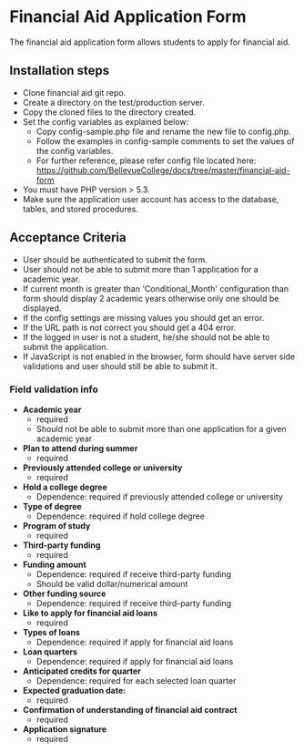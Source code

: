 # Financial Aid Application Form

The financial aid application form allows students to apply for financial aid.

## Installation steps

* Clone financial aid git repo.
* Create a directory on the test/production server.
* Copy the cloned files to the directory created. 
* Set the config variables as explained below:
    * Copy config-sample.php file and rename the new file to config.php.
    * Follow the examples in config-sample comments to set the values of the config variables.
    * For further reference, please refer config file located here:
    https://github.com/BellevueCollege/docs/tree/master/financial-aid-form
* You must have PHP version > 5.3.
* Make sure the application user account has access to the database, tables, and stored procedures.

## Acceptance Criteria

* User should be authenticated to submit the form.
* User should not be able to submit more than 1 application for a academic year.
* If current month is greater than 'Conditional_Month' configuration than form should display 2 academic years otherwise only one should be displayed.
* If the config settings are missing values you should get an error.
* If the URL path is not correct you should get a 404 error.
* If the logged in user is not a student, he/she should not be able to submit the application.
* If JavaScript is not enabled in the browser, form should have server side validations and user should still be able to submit it.


### Field validation info
* **Academic year**
    - required
    - Should not be able to submit more than one application for a given academic year
* **Plan to attend during summer**
    - required
* **Previously attended college or university**
    - required
* **Hold a college degree**
    - Dependence: required if previously attended college or university
* **Type of degree**
    - Dependence: required if hold college degree
* **Program of study**
    - required
* **Third-party funding**
    - required
* **Funding amount**
    - Dependence: required if receive third-party funding
    - Should be valid dollar/numerical amount
* **Other funding source**
    - Dependence: required if receive third-party funding
* **Like to apply for financial aid loans**
    - required
* **Types of loans**
    - Dependence: required if apply for financial aid loans
* **Loan quarters**
    - Dependence: required if apply for financial aid loans
* **Anticipated credits for quarter**
    - Dependence: required for each selected loan quarter
* **Expected graduation date:**
    - required
* **Confirmation of understanding of financial aid contract**
    - required
* **Application signature**
    - required
